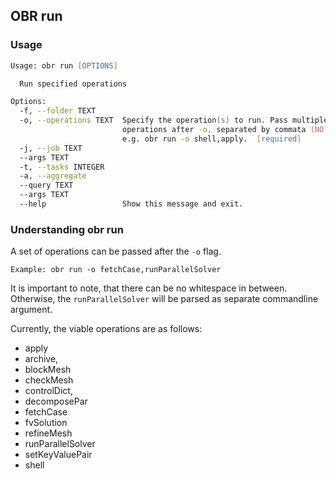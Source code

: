 ## OBR run

### Usage
```zsh
Usage: obr run [OPTIONS]

  Run specified operations

Options:
  -f, --folder TEXT
  -o, --operations TEXT  Specify the operation(s) to run. Pass multiple
                         operations after -o, separated by commata (NO space),
                         e.g. obr run -o shell,apply.  [required]
  -j, --job TEXT
  --args TEXT
  -t, --tasks INTEGER
  -a, --aggregate
  --query TEXT
  --args TEXT
  --help                 Show this message and exit.
```

### Understanding obr run

A set of operations can be passed after the `-o` flag. 

```Example: obr run -o fetchCase,runParallelSolver```

It is important to note, that there can be no whitespace in between. Otherwise, 
the `runParallelSolver` will be parsed as separate commandline argument.

Currently, the viable operations are as follows:
- apply
- archive, 
- blockMesh
- checkMesh 
- controlDict, 
- decomposePar
- fetchCase
- fvSolution
- refineMesh 
- runParallelSolver
- setKeyValuePair
- shell